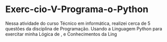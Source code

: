 # Exerc-cio-V-Programa-o-Python
Nessa atividade do curso Técnico em informática, realizei cerca de 5 questões da disciplina de Programação. Usando a Linguagem Python para exercitar minha Lógica de , e  Conhecimentos da Ling
